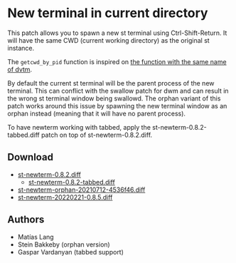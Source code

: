 New terminal in current directory
=================================

This patch allows you to spawn a new st terminal using Ctrl-Shift-Return. It
will have the same CWD (current working directory) as the original st instance.

The `getcwd_by_pid` function is inspired on [the function with the same name of
dvtm](https://github.com/martanne/dvtm/blob/master/dvtm.c#L1036).

By default the current st terminal will be the parent process of the new terminal.
This can conflict with the swallow patch for dwm and can result in the wrong st
terminal window being swallowd. The orphan variant of this patch works around this
issue by spawning the new terminal window as an orphan instead (meaning that it
will have no parent process).

To have newterm working with tabbed, apply the st-newterm-0.8.2-tabbed.diff patch
on top of st-newterm-0.8.2.diff.

Download
--------

* [st-newterm-0.8.2.diff](st-newterm-0.8.2.diff)
  * [st-newterm-0.8.2-tabbed.diff](st-newterm-0.8.2-tabbed.diff)
* [st-newterm-orphan-20210712-4536f46.diff](st-newterm-orphan-20210712-4536f46.diff)
* [st-newterm-20220221-0.8.5.diff](st-newterm-20220221-0.8.5.diff)

Authors
-------
* Matías Lang
* Stein Bakkeby (orphan version)
* Gaspar Vardanyan (tabbed support)
